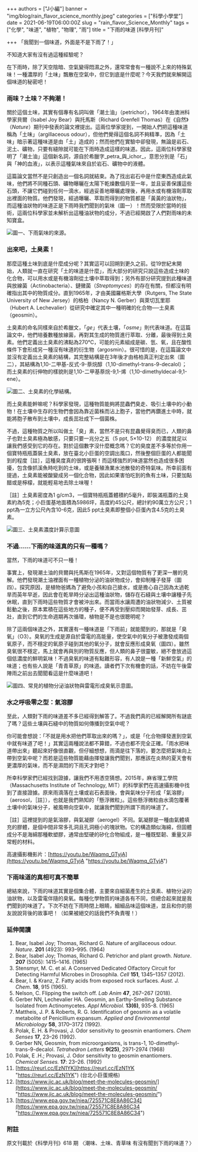 +++
authors = ["J小編"]
banner = "img/blog/rain_flavor_science_monthly.jpeg"
categories = ["科學小學堂"]
date = 2021-06-19T06:00:00Z
slug = "rain_flavor_Science_Monthly"
tags = ["化學", "味道", "植物", "物理", "雨"]
title = "下雨的味道 [科學月刊]"

+++
「我聞到一個味道，外面是不是下雨了！」

不知道大家有沒有過這種經驗呢？

在下雨時，除了天空陰暗、空氣變得悶濕之外，還常常會有一種說不上來的特殊氣味！一種濃厚的「土味」飄散在空氣中，但它到底是什麼呢？今天我們就來解開這個味道的秘密吧！

### 雨味？土味？不夠潮！

關於這個土味，其實有個專有名詞叫做「潮土油」（petrichor），1964年由澳洲科學家貝爾（Isabel Joy Bear）與托馬斯（Richard Grenfell Thomas）在《自然》（_Nature_）期刊中發表的論文裡提出。這兩位學家提到，一開始人們把這種味道稱為「土味」（argillaceous odour），但他們覺得這個名詞不夠精準，因為「土味」暗示著這種味道是由「土」造成的；然而他們在實驗中卻發現，無論是岩石、泥土、礦物，只要有縫隙就可能在下雨時造成這樣的味道。因此，這兩位科學家發明了「潮土油」這個新名詞，源自於希臘字_petra_與_ichor_，意思分別是「石」與「神的血液」，以表示這種氣味來自於岩石、礦物中的液體。

這篇論文當然不是只創造出一個名詞就結束。為了找出岩石中是什麼東西造成此氣味，他們將不同種石頭、礦物曝曬在太陽下乾燥數個月至一年，並且妥善保護這些石頭，不讓它們碰到任何一滴水，經過妥善地曝曬處理後，再用水或有機溶劑萃取出裡面的物質。他們發現，經過曝曬、萃取而得到的物質都是「黃黃的油狀物」，而這種油狀物的味道正是下雨時我們聞到的氣味（圖一）！然而受限於當時的技術，這兩位科學家並未解析出這種油狀物的成分，不過已經開啟了人們對雨味的未知寶盒。

![](img/blog/rain_flavor_science_monthly_fig1.jpeg "圖一、下雨氣味的來源。")

### 出來吧，土臭素！

那麼這種土味到底是什麼成分呢？其實這可以回朔到更久之前。從19世紀末開始，人類就一直在研究「土的味道是什麼」，而大部分的研究只說這些造成土味的化合物，可以用水或是有機溶劑從土壤中萃取得到；另外有部分研究提到此種味道與放線菌（Actinobacteria）、鏈黴菌（_Streptomyces_）的存在有關，但都沒有明確指出其中的物質成分。直到1965年，才由美國羅格斯大學（Rutgers, The State University of New Jersey）的格柏（Nancy N. Gerber）與萊切瓦里耶（Hubert A. Lechevalier）從研究中確定其中一種明確的化合物──土臭素 （geosmin）。

土臭素的命名同樣來自於希臘文，「_ge_」代表土壤，「_osme_」則代表味道。在這篇論文中，他們培養數種放線菌，再對其生成的物質進行萃取、分離，最後得到土臭素。他們定義出土臭素的沸點為270℃，可能的元素組成是碳、氫、氧，且在酸性條件下會形成另一種沒有味道的衍生物（argosmin）。很可惜的是，在這篇論文中並沒有定義出土臭素的結構，其完整結構是在3年後才由格柏真正判定出來（圖二），其結構為1,10-二甲基-反式-9-萘烷醇（1,10-dimethyl-trans-9-decalol）；而土臭素的衍伸物的樣貌則是1,10-二甲基萘烷-9,1-烯（1,10-dimethyldecal-9,1-ene）。

![](img/blog/rain_flavor_science_monthly_fig2.jpeg "圖二、土臭素的化學結構。")

而土臭素能幹嘛呢？科學家發現，這種物質能夠將昆蟲們臭走、吸引土壤中的小動物！在土壤中生存的生物們會因為靠近菌株而沾上胞子，當他們再鑽進土中時，就能將胞子散布到土壤中，成長茁壯成下一個菌株。

不過，這種物質之所以叫做土「臭」素，當然不是只有昆蟲覺得臭而已，人類的鼻子也對土臭素極為敏感，只要只要一兆分之五（5 ppt, 5×10-12） 的濃度就足以讓我們感受到它的存在。對於這個數字沒什麼概念嗎？它的臭度差不多等於你用一個寶特瓶瓶蓋裝土臭素，放在臺北小巨蛋的空調出風口，然後整個巨蛋的人都能聞到的程度［註］，這種臭度真的很誇張啊！而這樣強烈的味道當然也造成很多困擾，包含像抓溪魚時吃到的土味，或是養殖漁業水池散發的奇特氣味。所幸前面有提過，土臭素能被酸變成另一個化合物，因此如果害怕吃到的魚有土味，只要加點醋或是檸檬，就能輕易地去除土味喔！

［註］土臭素密度為1 g/cm3，一個寶特瓶瓶蓋體積約5毫升，即裝滿瓶蓋的土臭素約為5克；小巨蛋基地面積為5986坪，高度約45公尺，總計約90萬立方公尺；1 ppt為一立方公尺內含10-6克，因此5 ppt土臭素即整個小巨蛋內含4.5克的土臭素。

![](img/blog/rain_flavor_science_monthly_fig3.jpeg "圖三、土臭素濃度計算示意圖")

### 不過……下雨的味道真的只有一種嗎？

當然，下雨的味道可不只一種！

事實上，發現潮土油的貝爾與托馬斯在1965年，又對這個物質有了更深一層的見解。他們發現潮土油裡面有一種植物分泌的油狀物成分，會抑制種子發芽（圖四）。探究原因，是植物爸媽為了避免小孩和自己搶水，或是擔心自己因為太過乾旱而英年早逝，因此會在乾旱時分泌出這種油狀物，儲存在石縫與土壤中讓種子先休眠，直到下雨時這些物質才會被沖出來。而當雨水讓周遭的油狀物減少、土質被鬆動之後，原本累積在這些地方的種子，便不再受到壓抑而開始發芽、成長、茁壯，直到它們的生命週期再次循環，植物是不是也很聰明呢？

除了這兩個味道之外，其實還有一種味道是「下雨前」就能聞到的，那就是「臭氧」（O3）。臭氧的生成是源自於雷電的高能量，使空氣中的氧分子被激發成兩個氧原子，而不穩定的氧原子碰到其他的氧分子，就會反應形成臭氧（圖四）。雖然臭氧很不穩定，馬上就會再與別的物質反應，但人類的鼻子很靈敏，絕不會放過這個低濃度的鮮明氣味！不過臭氧的味道有點難形容，有人說是一種「新鮮空氣」的味道；也有些人說是「青青草原」的味道。讀者們下次有機會的話，不妨在午後雷陣雨之前出去聞聞看這是什麼味道吧！

![](img/blog/rain_flavor_science_monthly_fig4.jpeg "圖四、常見的植物分泌油狀物與雷電形成臭氧示意圖。")

### 水之呼吸零之型：氣溶膠

至此，人類對下雨的味道差不多已經得到解答了。不過我們真的已經解開所有謎底了嗎？這些土壤與石縫中的物質如何傳播到空氣中呢？

你可能會想說：「不就是用水把他們萃取出來的嗎？」，或是「化合物揮發進到空氣中就有味道了吧！」其實這兩種說法都不算錯，不過也都不完全正確。「雨水把味道帶出來」聽起來好像很直觀，但仔細想想，雨滴是往下落的，要怎麼把氣味向上帶到空氣中呢？而若是這些物質能藉由揮發讓我們聞到，那應該在炎熱的夏天會有更濃厚的氣味，而不是濕悶的下雨天才對吧？

所幸科學家們已經找到證據，讓我們不用憑空猜想。2015年，麻省理工學院（Massachusetts Institute of Technology, MIT）的科學家們在高速攝影機中找到了直接證據。原來雨滴落在土壤或岩石表面後，會與氣味分子形成「氣溶膠」（aerosol，［註］），也就是我們熟知的「懸浮微粒」。這些懸浮微粒由水滴包覆著土壤中的氣味分子，被風帶向空氣中，就讓我們聞到所謂下雨的味道了。

［註］這裡提到的是氣溶膠，與氣凝膠（aerogel）不同。氣凝膠是一種由氣體填充的膠體，是個中間非常多孔洞且孔洞極小的塊狀物。它的構造類似海綿，但固體成分不是海綿那種軟塑膠，通常由堅硬的矽化合物組成，是一種既堅韌、重量又非常輕的材料。

高速攝影機影片：[https://youtu.be/Waqmq_GTyjA](https://youtu.be/Waqmq_GTyjA "https://youtu.be/Waqmq_GTyjA")

### 下雨味道的真相可真不簡單

總結來說，下雨的味道其實是個集合體，主要來自細菌產生的土臭素、植物分泌的油狀物，以及雷電伴隨的臭氧。每種化學物質的味道各有不同，但總合起來就是我們聞到的味道了。下次不妨在下雨時閉上眼睛，細細品味這個味道，並且和你的朋友說說背後的故事吧！（如果被絕交的話我們不負責喔！）

### 延伸閱讀

 1. Bear, Isabel Joy; Thomas, Richard G. Nature of argillaceous odour. _Nature_. **201** (4923): 993–995. (1964)
 2. Bear, Isabel Joy; Thomas, Richard G. Petrichor and plant growth. _Nature_. **207** (5005): 1415–1416. (1965)
 3. Stensmyr, M. C. et al. A Conserved Dedicated Olfactory Circuit for Detecting Harmful Microbes in Drosophila. _Cell_ **151**, 1345–1357 (2012).
 4. Bear, I. & Kranz, Z. Fatty acids from exposed rock surfaces. _Aust. J. Chem_. **18**, 915 (1965).
 5. Nelson, C. Flipping the switch off. _Lab Anim_ **47**, 267–267 (2018).
 6. Gerber NN, Lechevalier HA. Geosmin, an Earthy-Smelling Substance Isolated from Actinomycetes. _Appl Microbiol._ **13(6)**, 935-8. (1965)
 7. Mattheis, J. P. & Roberts, R. G. Identification of geosmin as a volatile metabolite of Penicillium expansum. _Applied and Environmental Microbiology_ **58**, 3170–3172 (1992).
 8. Polak, E. H. & Provasi, J. Odor sensitivity to geosmin enantiomers. _Chem Senses_ **17**, 23–26 (1992).
 9. Gerber NN, Geosmin, from microorganisms, is trans-1, 10-dimethyl-trans-9-decalol. _Tetrahedron Letters_ **9(25)**, 2971-2974 (1968)
10. Polak, E .H.; Provasi, J. Odor sensitivity to geosmin enantiomers. _Chemical Senses._ **17**: 23–26. (1992)
11. [https://reurl.cc/EzN1YK](https://reurl.cc/EzN1YK "https://reurl.cc/EzN1YK") (台北小巨蛋規格)
12. [https://www.jic.ac.uk/blog/meet-the-molecules-geosmin/](https://www.jic.ac.uk/blog/meet-the-molecules-geosmin/ "https://www.jic.ac.uk/blog/meet-the-molecules-geosmin/")
13. [https://www.epa.gov.tw/niea/725571C8E8A86C34](https://www.epa.gov.tw/niea/725571C8E8A86C34 "https://www.epa.gov.tw/niea/725571C8E8A86C34")

### 附註

原文刊載於《科學月刊》618 期 〈潮味、土味、青草味 有沒有聞到下雨的味道？〉